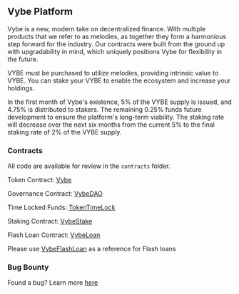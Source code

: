 ## Vybe Platform

Vybe is a new, modern take on decentralized finance. With multiple products that we refer to as melodies, as together they form a harmonious step forward for the industry. Our contracts were built from the ground up with upgradability in mind, which uniquely positions Vybe for flexibility in the future.

VYBE must be purchased to utilize melodies, providing intrinsic value to VYBE. You can stake your VYBE to enable the ecosystem and increase your holdings.

In the first month of Vybe's existence, 5% of the VYBE supply is issued, and 4.75% is distributed to stakers. The remaining 0.25% funds future development to ensure the platform's long-term viability. The staking rate will decrease over the next six months from the current 5% to the final staking rate of 2% of the VYBE supply.

### Contracts
All code are available for review in the `contracts` folder.

Token Contract: [Vybe](https://etherscan.io/address/0x3A1c1d1c06bE03cDDC4d3332F7C20e1B37c97CE9)

Governance Contract: [VybeDAO](https://etherscan.io/address/0x9E6a97d3a65BFd1dDC6D15025f985eBc9c8f2b0A)

Time Locked Funds: [TokenTimeLock](https://etherscan.io/address/0x661cedb088918820e6893f01356f8d745010452a)

Staking Contract: [VybeStake](https://etherscan.io/address/0x1Bcc32Ac1C994CE7e9526FbaF95f37AbC0B2EC39)

Flash Loan Contract: [VybeLoan](https://etherscan.io/address/0x382EE41496E0Bb88F046F2C0D1Cf894F8D272BD5)

Please use [VybeFlashLoan](https://github.com/vybetoken/vybe/blob/master/contracts/VybeFlashLoan.sol) as a reference for Flash loans

### Bug Bounty

Found a bug? Learn more [here](https://medium.com/vybetoken/vybe-announces-bug-bounty-de054ae8ec22)
